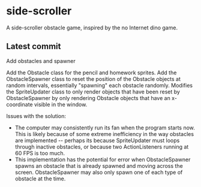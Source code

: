 # side-scroller
A side-scroller obstacle game, inspired by the no Internet dino game.

## Latest commit
Add obstacles and spawner

Add the Obstacle class for the pencil and homework sprites. Add the 
ObstacleSpawner class to reset the position of the Obstacle objects at
random intervals, essentially "spawning" each obstacle randomly. 
Modifies the SpriteUpdater class to only render objects that have been
reset by ObstacleSpawner by only rendering Obstacle objects that have
an x-coordinate visible in the window.

Issues with the solution:
- The computer may consistently run its fan when the program starts now.
  This is likely because of some extreme inefficiency in the way
  obstacles are implemented -- perhaps its because SpriteUpdater must
  loops through inactive obstacles, or because two ActionListeners
  running at 60 FPS is too much.
- This implementation has the potential for error when ObstacleSpawner
  spawns an obstacle that is already spawned and moving across the
  screen. ObstacleSpawner may also only spawn one of each type of
  obstacle at the time.
